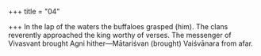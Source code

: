 +++
title = "04"

+++
In the lap of the waters the buffaloes grasped (him). The clans reverently  approached the king worthy of verses.
The messenger of Vivasvant brought Agni hither—Mātariśvan (brought)  Vaiśvānara from afar.